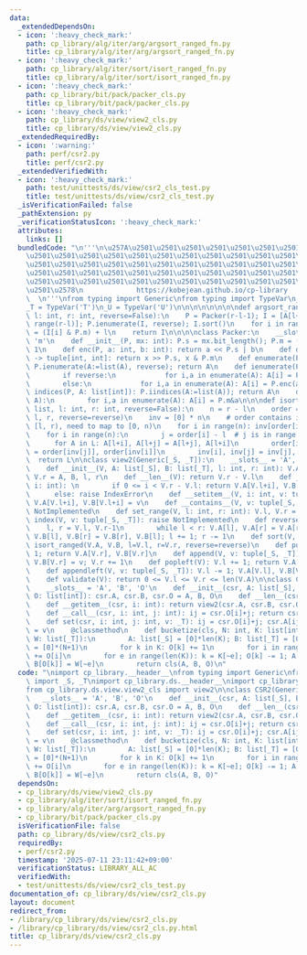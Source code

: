```yaml
---
data:
  _extendedDependsOn:
  - icon: ':heavy_check_mark:'
    path: cp_library/alg/iter/arg/argsort_ranged_fn.py
    title: cp_library/alg/iter/arg/argsort_ranged_fn.py
  - icon: ':heavy_check_mark:'
    path: cp_library/alg/iter/sort/isort_ranged_fn.py
    title: cp_library/alg/iter/sort/isort_ranged_fn.py
  - icon: ':heavy_check_mark:'
    path: cp_library/bit/pack/packer_cls.py
    title: cp_library/bit/pack/packer_cls.py
  - icon: ':heavy_check_mark:'
    path: cp_library/ds/view/view2_cls.py
    title: cp_library/ds/view/view2_cls.py
  _extendedRequiredBy:
  - icon: ':warning:'
    path: perf/csr2.py
    title: perf/csr2.py
  _extendedVerifiedWith:
  - icon: ':heavy_check_mark:'
    path: test/unittests/ds/view/csr2_cls_test.py
    title: test/unittests/ds/view/csr2_cls_test.py
  _isVerificationFailed: false
  _pathExtension: py
  _verificationStatusIcon: ':heavy_check_mark:'
  attributes:
    links: []
  bundledCode: "\n'''\n\u257A\u2501\u2501\u2501\u2501\u2501\u2501\u2501\u2501\u2501\
    \u2501\u2501\u2501\u2501\u2501\u2501\u2501\u2501\u2501\u2501\u2501\u2501\u2501\
    \u2501\u2501\u2501\u2501\u2501\u2501\u2501\u2501\u2501\u2501\u2501\u2501\u2501\
    \u2501\u2501\u2501\u2501\u2501\u2501\u2501\u2501\u2501\u2501\u2501\u2501\u2501\
    \u2501\u2501\u2501\u2501\u2501\u2501\u2501\u2501\u2501\u2501\u2501\u2501\u2501\
    \u2501\u2578\n             https://kobejean.github.io/cp-library             \
    \  \n'''\nfrom typing import Generic\nfrom typing import TypeVar\n_S = TypeVar('S')\n\
    _T = TypeVar('T')\n_U = TypeVar('U')\n\n\n\n\n\n\n\ndef argsort_ranged(A: list[int],\
    \ l: int, r: int, reverse=False):\n    P = Packer(r-l-1); I = [A[l+i] for i in\
    \ range(r-l)]; P.ienumerate(I, reverse); I.sort()\n    for i in range(r-l): I[i]\
    \ = (I[i] & P.m) + l\n    return I\n\n\n\nclass Packer:\n    __slots__ = 's',\
    \ 'm'\n    def __init__(P, mx: int): P.s = mx.bit_length(); P.m = (1 << P.s) -\
    \ 1\n    def enc(P, a: int, b: int): return a << P.s | b\n    def dec(P, x: int)\
    \ -> tuple[int, int]: return x >> P.s, x & P.m\n    def enumerate(P, A, reverse=False):\
    \ P.ienumerate(A:=list(A), reverse); return A\n    def ienumerate(P, A, reverse=False):\n\
    \        if reverse:\n            for i,a in enumerate(A): A[i] = P.enc(-a, i)\n\
    \        else:\n            for i,a in enumerate(A): A[i] = P.enc(a, i)\n    def\
    \ indices(P, A: list[int]): P.iindices(A:=list(A)); return A\n    def iindices(P,\
    \ A):\n        for i,a in enumerate(A): A[i] = P.m&a\n\n\ndef isort_ranged(*L:\
    \ list, l: int, r: int, reverse=False):\n    n = r - l\n    order = argsort_ranged(L[0],\
    \ l, r, reverse=reverse)\n    inv = [0] * n\n    # order contains indices in range\
    \ [l, r), need to map to [0, n)\n    for i in range(n): inv[order[i]-l] = i\n\
    \    for i in range(n):\n        j = order[i] - l  # j is in range [0, n)\n  \
    \      for A in L: A[l+i], A[l+j] = A[l+j], A[l+i]\n        order[inv[i]], order[inv[j]]\
    \ = order[inv[j]], order[inv[i]]\n        inv[i], inv[j] = inv[j], inv[i]\n  \
    \  return L\n\nclass view2(Generic[_S, _T]):\n    __slots__ = 'A', 'B', 'l', 'r'\n\
    \    def __init__(V, A: list[_S], B: list[_T], l: int, r: int): V.A, V.B, V.l,\
    \ V.r = A, B, l, r\n    def __len__(V): return V.r - V.l\n    def __getitem__(V,\
    \ i: int): \n        if 0 <= i < V.r - V.l: return V.A[V.l+i], V.B[V.l+i]\n  \
    \      else: raise IndexError\n    def __setitem__(V, i: int, v: tuple[_S, _T]):\
    \ V.A[V.l+i], V.B[V.l+i] = v\n    def __contains__(V, v: tuple[_S, _T]): raise\
    \ NotImplemented\n    def set_range(V, l: int, r: int): V.l, V.r = l, r\n    def\
    \ index(V, v: tuple[_S, _T]): raise NotImplemented\n    def reverse(V):\n    \
    \    l, r = V.l, V.r-1\n        while l < r: V.A[l], V.A[r] = V.A[r], V.A[l];\
    \ V.B[l], V.B[r] = V.B[r], V.B[l]; l += 1; r -= 1\n    def sort(V, reverse=False):\
    \ isort_ranged(V.A, V.B, l=V.l, r=V.r, reverse=reverse)\n    def pop(V): V.r -=\
    \ 1; return V.A[V.r], V.B[V.r]\n    def append(V, v: tuple[_S, _T]): V.A[V.r],\
    \ V.B[V.r] = v; V.r += 1\n    def popleft(V): V.l += 1; return V.A[V.l-1], V.B[V.l-1]\n\
    \    def appendleft(V, v: tuple[_S, _T]): V.l -= 1; V.A[V.l], V.B[V.l]  = v; \n\
    \    def validate(V): return 0 <= V.l <= V.r <= len(V.A)\n\nclass CSR2(Generic[_T]):\n\
    \    __slots__ = 'A', 'B', 'O'\n    def __init__(csr, A: list[_S], B: list[_T],\
    \ O: list[int]): csr.A, csr.B, csr.O = A, B, O\n    def __len__(csr): return len(csr.O)-1\n\
    \    def __getitem__(csr, i: int): return view2(csr.A, csr.B, csr.O[i], csr.O[i+1])\n\
    \    def __call__(csr, i: int, j: int): ij = csr.O[i]+j; return csr.A[ij], csr.B[ij]\n\
    \    def set(csr, i: int, j: int, v: _T): ij = csr.O[i]+j; csr.A[ij], csr.B[ij]\
    \ = v\n    @classmethod\n    def bucketize(cls, N: int, K: list[int], V: list[_T],\
    \ W: list[_T]):\n        A: list[_S] = [0]*len(K); B: list[_T] = [0]*len(K); O\
    \ = [0]*(N+1)\n        for k in K: O[k] += 1\n        for i in range(N): O[i+1]\
    \ += O[i]\n        for e in range(len(K)): k = K[~e]; O[k] -= 1; A[O[k]] = V[~e];\
    \ B[O[k]] = W[~e]\n        return cls(A, B, O)\n"
  code: "\nimport cp_library.__header__\nfrom typing import Generic\nfrom cp_library.misc.typing\
    \ import _S, _T\nimport cp_library.ds.__header__\nimport cp_library.ds.view.__header__\n\
    from cp_library.ds.view.view2_cls import view2\n\nclass CSR2(Generic[_T]):\n \
    \   __slots__ = 'A', 'B', 'O'\n    def __init__(csr, A: list[_S], B: list[_T],\
    \ O: list[int]): csr.A, csr.B, csr.O = A, B, O\n    def __len__(csr): return len(csr.O)-1\n\
    \    def __getitem__(csr, i: int): return view2(csr.A, csr.B, csr.O[i], csr.O[i+1])\n\
    \    def __call__(csr, i: int, j: int): ij = csr.O[i]+j; return csr.A[ij], csr.B[ij]\n\
    \    def set(csr, i: int, j: int, v: _T): ij = csr.O[i]+j; csr.A[ij], csr.B[ij]\
    \ = v\n    @classmethod\n    def bucketize(cls, N: int, K: list[int], V: list[_T],\
    \ W: list[_T]):\n        A: list[_S] = [0]*len(K); B: list[_T] = [0]*len(K); O\
    \ = [0]*(N+1)\n        for k in K: O[k] += 1\n        for i in range(N): O[i+1]\
    \ += O[i]\n        for e in range(len(K)): k = K[~e]; O[k] -= 1; A[O[k]] = V[~e];\
    \ B[O[k]] = W[~e]\n        return cls(A, B, O)"
  dependsOn:
  - cp_library/ds/view/view2_cls.py
  - cp_library/alg/iter/sort/isort_ranged_fn.py
  - cp_library/alg/iter/arg/argsort_ranged_fn.py
  - cp_library/bit/pack/packer_cls.py
  isVerificationFile: false
  path: cp_library/ds/view/csr2_cls.py
  requiredBy:
  - perf/csr2.py
  timestamp: '2025-07-11 23:11:42+09:00'
  verificationStatus: LIBRARY_ALL_AC
  verifiedWith:
  - test/unittests/ds/view/csr2_cls_test.py
documentation_of: cp_library/ds/view/csr2_cls.py
layout: document
redirect_from:
- /library/cp_library/ds/view/csr2_cls.py
- /library/cp_library/ds/view/csr2_cls.py.html
title: cp_library/ds/view/csr2_cls.py
---
```

